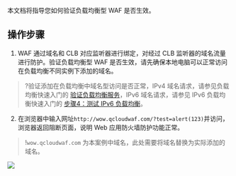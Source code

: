本文档将指导您如何验证负载均衡型 WAF 是否生效。
## 操作步骤

1. WAF 通过域名和 CLB 对应监听器进行绑定，对经过 CLB 监听器的域名流量进行防护。验证负载均衡型 WAF 是否生效，请先确保本地电脑可以正常访问在负载均衡不同实例下添加的域名。
>?验证添加在负载均衡中域名型访问是否正常，IPv4 域名请求，请参见负载均衡快速入门的 [验证负载均衡服务](https://cloud.tencent.com/document/product/214/8975#.E6.AD.A5.E9.AA.A4.E5.9B.9B.EF.BC.9A.E9.AA.8C.E8.AF.81.E8.B4.9F.E8.BD.BD.E5.9D.87.E8.A1.A1.E6.9C.8D.E5.8A.A1)，IPv6 域名请求，请参见 IPv6 负载均衡快速入门的 [步骤4：测试 IPv6 负载均衡](https://cloud.tencent.com/document/product/214/39612#.E6.AD.A5.E9.AA.A44.EF.BC.9A.E6.B5.8B.E8.AF.95-ipv6-.E8.B4.9F.E8.BD.BD.E5.9D.87.E8.A1.A1)。
2. 在浏览器中输入网址`http://wow.qcloudwaf.com/?test=alert(123)`并访问，浏览器返回阻断页面，说明 Web 应用防火墙防护功能正常。
>!`wow.qcloudwaf.com` 为本案例中域名，此处需要将域名替换为实际添加的域名。
>
![](https://main.qcloudimg.com/raw/4003a825a1d79f0a8154c11cc5c9c8d6.png)



